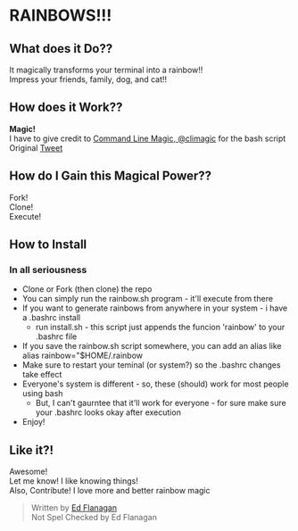 RAINBOWS!!!
===========

## What does it Do?? ##
It magically transforms your terminal into a rainbow!! <br />
Impress your friends, family, dog, and cat!!

## How does it Work?? ##
**Magic!** <br />
I have to give credit to [Command Line Magic, @climagic](https://twitter.com/climagic) for the bash script <br />
Original [Tweet](https://twitter.com/climagic/statuses/368397042768293888)

## How do I Gain this Magical Power?? ##
Fork! <br />
Clone! <br />
Execute! <br />

## How to Install ##
### In all seriousness ###
* Clone or Fork (then clone) the repo
* You can simply run the rainbow.sh program - it'll execute from there
* If you want to generate rainbows from anywhere in your system - i have a .bashrc install 
    * run install.sh - this script just appends the funcion 'rainbow' to your .bashrc file
* If you save the rainbow.sh script somewhere, you can add an alias like
    alias rainbow="$HOME/.rainbow
* Make sure to restart your teminal (or system?) so the .bashrc changes take effect
* Everyone's system is different - so, these (should) work for most people using bash 
    * But, I can't gaurntee that it'll work for everyone - for sure make sure your .bashrc looks okay after execution
* Enjoy! 

## Like it?! ##
Awesome! <br />
Let me know! I like knowing things! <br />
Also, Contribute! I love more and better rainbow magic <br />

> Written by [Ed Flanagan](http://www.linkedin.com/in/edflanagan0)<br />
> Not Spel Checked by Ed Flanagan
